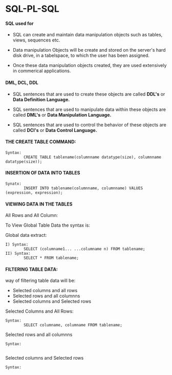 # SQL-PL-SQL

#### SQL used for

- SQL can create and maintain data manipulation objects such as tables, views, sequences etc.

- Data manipulation Objects will be create and stored on the server's hard disk drive, in a tabelspace, to which the user has been assigned.

- Once these data manipulation objects created, they are used extensively in commerical applications.

#### DML, DCL, DDL

- SQL sentences that are used to create these objects are called **DDL's** or **Data Definition Language.**

- SQL sentences that are used to manipulate data within these objects are called **DML's** or **Data Manipulation Language.**

- SQL sentences that are used to control the behavior of these objects are called **DCl's** or **Data Control Language.**

#### THE CREATE TABLE COMMAND:
```
Syntax:
        CREATE TABLE tablename(columnname datatype(size), columnname datatype(size));
```        
        
#### INSERTION OF DATA INTO TABLES
```
Synatx: 
        INSERT INTO tablename(columnname, columnname) VALUES (expression, expression);
```
#### VIEWING DATA IN THE TABLES

All Rows and All Column:

To View Global Table Data the syntax is:

Global data extract:
```
I) Syntax:
        SELECT (columname1... ...columname n) FROM tablename;
II) Syntax:
        SELECT * FROM tablename;
```
#### FILTERING TABLE DATA:
way of filtering table data will be:
- Selected columns and all rows
- Selected rows and all columnns
- Selected columns and Selected rows

Selected Columns and All Rows:
```
Syntax: 
        SELECT columname, columname FROM tablename;
```
Selected rows and all columnns
```
Syntax: 
        
```
Selected columns and Selected rows
```
Syntax: 
        
```


